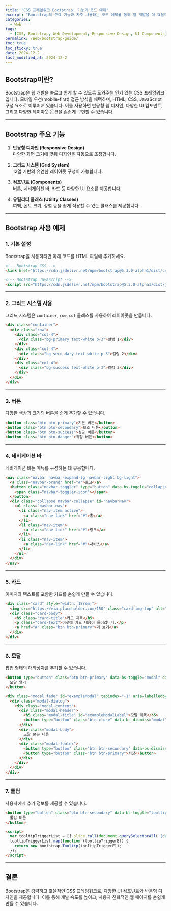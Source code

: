 ```yaml
---
title: "CSS 프레임워크 Bootstrap: 기능과 코드 예제"
excerpt: "Bootstrap의 주요 기능과 자주 사용하는 코드 예제를 통해 웹 개발을 더 효율적으로 만들어 보세요."
categories:
  - Web
tags:
  - [CSS, Bootstrap, Web Development, Responsive Design, UI Components]
permalink: /Web/bootstrap-guide/
toc: true
toc_sticky: true
date: 2024-12-2
last_modified_at: 2024-12-2
---
```


## Bootstrap이란?

Bootstrap은 웹 개발을 빠르고 쉽게 할 수 있도록 도와주는 인기 있는 CSS 프레임워크입니다. 모바일 우선(mobile-first) 접근 방식을 채택하며, HTML, CSS, JavaScript 구성 요소로 이루어져 있습니다. 이를 사용하면 반응형 웹 디자인, 다양한 UI 컴포넌트, 그리고 다양한 레이아웃 옵션을 손쉽게 구현할 수 있습니다.

---

## Bootstrap 주요 기능

1. **반응형 디자인 (Responsive Design)**  
   다양한 화면 크기에 맞춰 디자인을 자동으로 조정합니다.

2. **그리드 시스템 (Grid System)**  
   12열 기반의 유연한 레이아웃 구성이 가능합니다.

3. **컴포넌트 (Components)**  
   버튼, 네비게이션 바, 카드 등 다양한 UI 요소를 제공합니다.

4. **유틸리티 클래스 (Utility Classes)**  
   여백, 폰트 크기, 정렬 등을 쉽게 적용할 수 있는 클래스를 제공합니다.

---

## Bootstrap 사용 예제

### 1. 기본 설정
Bootstrap을 사용하려면 아래 코드를 HTML 파일에 추가하세요.

``` html
<!-- Bootstrap CSS -->
<link href="https://cdn.jsdelivr.net/npm/bootstrap@5.3.0-alpha1/dist/css/bootstrap.min.css" rel="stylesheet">

<!-- Bootstrap JavaScript -->
<script src="https://cdn.jsdelivr.net/npm/bootstrap@5.3.0-alpha1/dist/js/bootstrap.bundle.min.js"></script>
```

---

### 2. 그리드 시스템 사용
그리드 시스템은 `container`, `row`, `col` 클래스를 사용하여 레이아웃을 만듭니다.

``` html
<div class="container">
  <div class="row">
    <div class="col-4">
      <div class="bg-primary text-white p-3">컬럼 1</div>
    </div>
    <div class="col-4">
      <div class="bg-secondary text-white p-3">컬럼 2</div>
    </div>
    <div class="col-4">
      <div class="bg-success text-white p-3">컬럼 3</div>
    </div>
  </div>
</div>
```

---

### 3. 버튼
다양한 색상과 크기의 버튼을 쉽게 추가할 수 있습니다.

``` html
<button class="btn btn-primary">기본 버튼</button>
<button class="btn btn-secondary">보조 버튼</button>
<button class="btn btn-success">성공 버튼</button>
<button class="btn btn-danger">위험 버튼</button>
```

---

### 4. 네비게이션 바
네비게이션 바는 메뉴를 구성하는 데 유용합니다.

``` html
<nav class="navbar navbar-expand-lg navbar-light bg-light">
  <a class="navbar-brand" href="#">로고</a>
  <button class="navbar-toggler" type="button" data-bs-toggle="collapse" data-bs-target="#navbarNav">
    <span class="navbar-toggler-icon"></span>
  </button>
  <div class="collapse navbar-collapse" id="navbarNav">
    <ul class="navbar-nav">
      <li class="nav-item active">
        <a class="nav-link" href="#">홈</a>
      </li>
      <li class="nav-item">
        <a class="nav-link" href="#">링크</a>
      </li>
      <li class="nav-item">
        <a class="nav-link" href="#">서비스</a>
      </li>
    </ul>
  </div>
</nav>
```

---

### 5. 카드
이미지와 텍스트를 포함한 카드를 손쉽게 만들 수 있습니다.

``` html
<div class="card" style="width: 18rem;">
  <img src="https://via.placeholder.com/150" class="card-img-top" alt="이미지">
  <div class="card-body">
    <h5 class="card-title">카드 제목</h5>
    <p class="card-text">이곳에 카드 내용이 들어갑니다.</p>
    <a href="#" class="btn btn-primary">더 보기</a>
  </div>
</div>
```

---

### 6. 모달
팝업 형태의 대화상자를 추가할 수 있습니다.

``` html
<button type="button" class="btn btn-primary" data-bs-toggle="modal" data-bs-target="#exampleModal">
  모달 열기
</button>

<div class="modal fade" id="exampleModal" tabindex="-1" aria-labelledby="exampleModalLabel" aria-hidden="true">
  <div class="modal-dialog">
    <div class="modal-content">
      <div class="modal-header">
        <h5 class="modal-title" id="exampleModalLabel">모달 제목</h5>
        <button type="button" class="btn-close" data-bs-dismiss="modal"></button>
      </div>
      <div class="modal-body">
        모달 본문 내용
      </div>
      <div class="modal-footer">
        <button type="button" class="btn btn-secondary" data-bs-dismiss="modal">닫기</button>
        <button type="button" class="btn btn-primary">저장</button>
      </div>
    </div>
  </div>
</div>
```

---

### 7. 툴팁
사용자에게 추가 정보를 제공할 수 있습니다.

``` html
<button type="button" class="btn btn-secondary" data-bs-toggle="tooltip" data-bs-placement="top" title="툴팁 텍스트">
  툴팁 버튼
</button>

<script>
  var tooltipTriggerList = [].slice.call(document.querySelectorAll('[data-bs-toggle="tooltip"]'));
  tooltipTriggerList.map(function (tooltipTriggerEl) {
    return new bootstrap.Tooltip(tooltipTriggerEl);
  });
</script>
```

---

## 결론

Bootstrap은 강력하고 효율적인 CSS 프레임워크로, 다양한 UI 컴포넌트와 반응형 디자인을 제공합니다. 이를 통해 개발 속도를 높이고, 사용자 친화적인 웹 페이지를 손쉽게 만들 수 있습니다.
